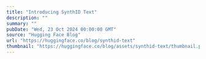 ```yaml
---
title: "Introducing SynthID Text"
description: ""
summary: ""
pubDate: "Wed, 23 Oct 2024 00:00:00 GMT"
source: "Hugging Face Blog"
url: "https://huggingface.co/blog/synthid-text"
thumbnail: "https://huggingface.co/blog/assets/synthid-text/thumbnail.png"
---
```


